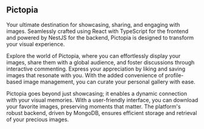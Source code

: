 ## Pictopia

Your ultimate destination for showcasing, sharing, and engaging with images. Seamlessly crafted using React with TypeScript for the frontend and powered by NestJS for the backend, Pictopia is designed to transform your visual experience.

Explore the world of Pictopia, where you can effortlessly display your images, share them with a global audience, and foster discussions through interactive commenting. Express your appreciation by liking and saving images that resonate with you. With the added convenience of profile-based image management, you can curate your personal gallery with ease.

Pictopia goes beyond just showcasing; it enables a dynamic connection with your visual memories. With a user-friendly interface, you can download your favorite images, preserving moments that matter. The platform's robust backend, driven by MongoDB, ensures efficient storage and retrieval of your precious images.
 

